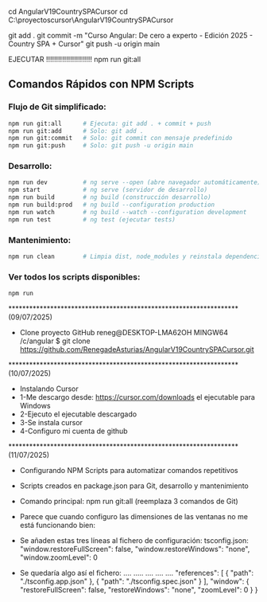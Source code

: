 
cd AngularV19CountrySPACursor
cd C:\proyectoscursor\AngularV19CountrySPACursor

git add . 
git commit -m "Curso Angular: De cero a experto - Edición 2025 - Country SPA + Cursor" 
git push -u origin main

EJECUTAR !!!!!!!!!!!!!!!!!!!!!!!
npm run git:all

## Comandos Rápidos con NPM Scripts

### Flujo de Git simplificado:
```bash
npm run git:all      # Ejecuta: git add . + commit + push
npm run git:add      # Solo: git add .
npm run git:commit   # Solo: git commit con mensaje predefinido
npm run git:push     # Solo: git push -u origin main
```

### Desarrollo:
```bash
npm run dev          # ng serve --open (abre navegador automáticamente)
npm start            # ng serve (servidor de desarrollo)
npm run build        # ng build (construcción desarrollo)
npm run build:prod   # ng build --configuration production
npm run watch        # ng build --watch --configuration development
npm run test         # ng test (ejecutar tests)
```

### Mantenimiento:
```bash
npm run clean        # Limpia dist, node_modules y reinstala dependencias
```

### Ver todos los scripts disponibles:
```bash
npm run
```

****************************************************************** (09/07/2025)
* Clone proyecto GitHub
reneg@DESKTOP-LMA62OH MINGW64 /c/angular
$ git clone https://github.com/RenegadeAsturias/AngularV19CountrySPACursor.git

****************************************************************** (10/07/2025)
* Instalando Cursor
* 1-Me descargo desde: https://cursor.com/downloads el ejecutable para Windows
* 2-Ejecuto el ejecutable descargado
* 3-Se instala cursor
* 4-Configuro mi cuenta de github

****************************************************************** (11/07/2025)
* Configurando NPM Scripts para automatizar comandos repetitivos
* Scripts creados en package.json para Git, desarrollo y mantenimiento
* Comando principal: npm run git:all (reemplaza 3 comandos de Git)

* Parece que cuando configuro las dimensiones de las ventanas no me está funcionando bien:
* Se añaden estas tres líneas al fichero de configuración: tsconfig.json:
  "window.restoreFullScreen": false,
  "window.restoreWindows": "none",
  "window.zoomLevel": 0

* Se quedaría algo así el fichero:
.... ..... .... .... ....
  "references": [
    {
      "path": "./tsconfig.app.json"
    },
    {
      "path": "./tsconfig.spec.json"
    }
  ],
  "window": {
    "restoreFullScreen": false,
    "restoreWindows": "none",
    "zoomLevel": 0
  }
}



